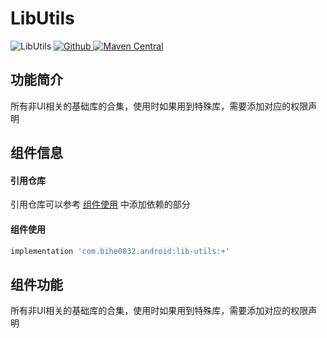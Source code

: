 # LibUtils

![LibUtils](https://img.shields.io/badge/AndroidAppFactory-LibUtils-brightgreen)
[ ![Github](https://img.shields.io/badge/Github-LibUtils-brightgreen?style=social) ](https://github.com/bihe0832/AndroidAppFactory/tree/master/LibUtils)
[ ![Maven Central](https://img.shields.io/maven-central/v/com.bihe0832.android/lib-utils) ](https://search.maven.org/artifact/com.bihe0832.android/lib-utils)


## 功能简介

所有非UI相关的基础库的合集，使用时如果用到特殊库，需要添加对应的权限声明

## 组件信息

#### 引用仓库

引用仓库可以参考 [组件使用](./../start.md) 中添加依赖的部分

#### 组件使用

```groovy
implementation 'com.bihe0832.android:lib-utils:+'
```

## 组件功能

所有非UI相关的基础库的合集，使用时如果用到特殊库，需要添加对应的权限声明